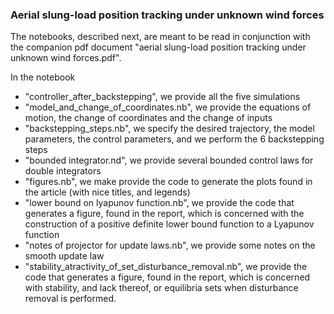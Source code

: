 ### Aerial slung-load position tracking under unknown wind forces

The notebooks, described next, are meant to be read in conjunction with the companion pdf document "aerial slung-load position tracking under unknown wind forces.pdf".

In the notebook
- "controller_after_backstepping", we provide all the five simulations
- "model_and_change_of_coordinates.nb", we provide the equations of motion, the change of coordinates and the change of inputs
- "backstepping_steps.nb", we specify the desired trajectory, the model parameters, the control parameters, and we perform the 6 backstepping steps
- "bounded integrator.nd", we provide several bounded control laws for double integrators
- "figures.nb", we make provide the code to generate the plots found in the article (with nice titles, and legends)
- "lower bound on lyapunov function.nb", we provide the code that generates a figure, found in the report, which is concerned with the construction of a positive definite lower bound function to a Lyapunov function
- "notes of projector for update laws.nb", we provide some notes on the smooth update law
- "stability_atractivity_of_set_disturbance_removal.nb", we provide the code that generates a figure, found in the report, which is concerned with stability, and lack thereof, or equilibria sets when disturbance removal is performed.